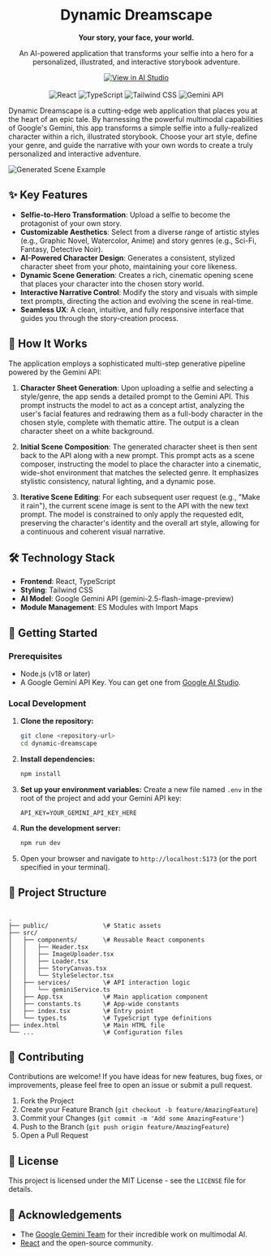 <h1 align="center">Dynamic Dreamscape</h1>

<div align="center">
  <p><strong>Your story, your face, your world.</strong></p>
  <p>An AI-powered application that transforms your selfie into a hero for a personalized, illustrated, and interactive storybook adventure.</p>
</div>

<div align="center">
  <a href="https://ai.studio/apps/drive/1ETakWAtbaXiczFCo3tcopafZ7A-FcX1b">
    <img src="https://img.shields.io/badge/View%20in%20AI%20Studio-007BFF?style=for-the-badge&logo=google&logoColor=white" alt="View in AI Studio"/>
  </a>
</div>
<br>
<div align="center">
  <img src="https://img.shields.io/badge/react-%2320232a.svg?style=for-the-badge&logo=react&logoColor=%2361DAFB" alt="React"/>
  <img src="https://img.shields.io/badge/typescript-%23007ACC.svg?style=for-the-badge&logo=typescript&logoColor=white" alt="TypeScript"/>
  <img src="https://img.shields.io/badge/tailwindcss-%2338B2AC.svg?style=for-the-badge&logo=tailwind-css&logoColor=white" alt="Tailwind CSS"/>
  <img src="https://img.shields.io/badge/Gemini%20API-4285F4?style=for-the-badge&logo=google&logoColor=white" alt="Gemini API"/>
</div>

Dynamic Dreamscape is a cutting-edge web application that places you at the heart of an epic tale. By harnessing the powerful multimodal capabilities of Google's Gemini, this app transforms a simple selfie into a fully-realized character within a rich, illustrated storybook. Choose your art style, define your genre, and guide the narrative with your own words to create a truly personalized and interactive adventure.

![Generated Scene Example](https://github.com/user-attachments/assets/70432633-d977-4ef3-80a0-214feb841551)

## ✨ Key Features

- **Selfie-to-Hero Transformation**: Upload a selfie to become the protagonist of your own story.
- **Customizable Aesthetics**: Select from a diverse range of artistic styles (e.g., Graphic Novel, Watercolor, Anime) and story genres (e.g., Sci-Fi, Fantasy, Detective Noir).
- **AI-Powered Character Design**: Generates a consistent, stylized character sheet from your photo, maintaining your core likeness.
- **Dynamic Scene Generation**: Creates a rich, cinematic opening scene that places your character into the chosen story world.
- **Interactive Narrative Control**: Modify the story and visuals with simple text prompts, directing the action and evolving the scene in real-time.
- **Seamless UX**: A clean, intuitive, and fully responsive interface that guides you through the story-creation process.

## 🤖 How It Works

The application employs a sophisticated multi-step generative pipeline powered by the Gemini API:

1.  **Character Sheet Generation**: Upon uploading a selfie and selecting a style/genre, the app sends a detailed prompt to the Gemini API. This prompt instructs the model to act as a concept artist, analyzing the user's facial features and redrawing them as a full-body character in the chosen style, complete with thematic attire. The output is a clean character sheet on a white background.

2.  **Initial Scene Composition**: The generated character sheet is then sent back to the API along with a new prompt. This prompt acts as a scene composer, instructing the model to place the character into a cinematic, wide-shot environment that matches the selected genre. It emphasizes stylistic consistency, natural lighting, and a dynamic pose.

3.  **Iterative Scene Editing**: For each subsequent user request (e.g., "Make it rain"), the current scene image is sent to the API with the new text prompt. The model is constrained to only apply the requested edit, preserving the character's identity and the overall art style, allowing for a continuous and coherent visual narrative.

## 🛠️ Technology Stack

- **Frontend**: React, TypeScript
- **Styling**: Tailwind CSS
- **AI Model**: Google Gemini API (gemini-2.5-flash-image-preview)
- **Module Management**: ES Modules with Import Maps

## 🚀 Getting Started

### Prerequisites

- Node.js (v18 or later)
- A Google Gemini API Key. You can get one from [Google AI Studio](https://ai.google.dev/).

### Local Development

1.  **Clone the repository:**
    ```bash
    git clone <repository-url>
    cd dynamic-dreamscape
    ```

2.  **Install dependencies:**
    ```bash
    npm install
    ```

3.  **Set up your environment variables:**
    Create a new file named `.env` in the root of the project and add your Gemini API key:
    ```
    API_KEY=YOUR_GEMINI_API_KEY_HERE
    ```

4.  **Run the development server:**
    ```bash
    npm run dev
    ```

5.  Open your browser and navigate to `http://localhost:5173` (or the port specified in your terminal).

## 📂 Project Structure

````

.
├── public/               \# Static assets
├── src/
│   ├── components/       \# Reusable React components
│   │   ├── Header.tsx
│   │   ├── ImageUploader.tsx
│   │   ├── Loader.tsx
│   │   ├── StoryCanvas.tsx
│   │   └── StyleSelector.tsx
│   ├── services/         \# API interaction logic
│   │   └── geminiService.ts
│   ├── App.tsx           \# Main application component
│   ├── constants.ts      \# App-wide constants
│   ├── index.tsx         \# Entry point
│   └── types.ts          \# TypeScript type definitions
├── index.html            \# Main HTML file
└── ...                   \# Configuration files

````

## 🤝 Contributing

Contributions are welcome! If you have ideas for new features, bug fixes, or improvements, please feel free to open an issue or submit a pull request.

1.  Fork the Project
2.  Create your Feature Branch (`git checkout -b feature/AmazingFeature`)
3.  Commit your Changes (`git commit -m 'Add some AmazingFeature'`)
4.  Push to the Branch (`git push origin feature/AmazingFeature`)
5.  Open a Pull Request

## 📄 License

This project is licensed under the MIT License - see the `LICENSE` file for details.

## 🙏 Acknowledgements

- The [Google Gemini Team](https://ai.google.dev/) for their incredible work on multimodal AI.
- [React](https://react.dev/) and the open-source community.
